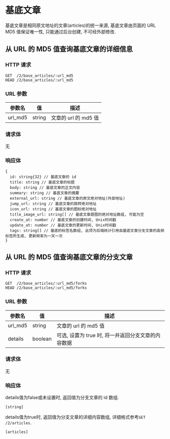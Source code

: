# 基底文章

基底文章是相同原文地址的文章(articles)的统一来源, 基底文章由页面的 URL MD5 值保证唯一性, 只能通过后台创建, 不可经外部修改.

## 从 URL 的 MD5 值查询基底文章的详细信息

### HTTP 请求

```
GET  /2/base_articles/:url_md5
HEAD /2/base_articles/:url_md5
```

### URL 参数

参数名  |值    |描述
-------|------|-------------------
url_md5|string|文章的 url 的 md5 值

### 请求体

无

### 响应体

```
{
  id: string{32} // 基底文章的 id
  title: string // 基底文章的标题
  body: string // 基底文章的正文内容
  summary: string // 基底文章的摘要
  external_url: string // 基底文章的原文绝对地址(外部地址)
  jump_url: string // 基底文章的跳转绝对地址
  icon_url: string // 基底文章的图标绝对地址
  title_image_url: string[] // 基底文章题图的绝对地址数组, 可能为空
  create_at: number // 基底文章的创建时间, Unix时间戳
  update_at: number // 基底文章的更新时间, Unix时间戳
  tags: string[] // 基底的标签名数组, 此项为后端统计引用自基底文章分支文章的高频标签所生成, 更新频率为一天一次
}
```

## 从 URL 的 MD5 值查询基底文章的分支文章

### HTTP 请求

```
GET  /2/base_articles/:url_md5/forks
HEAD /2/base_articles/:url_md5/forks
```

### URL 参数

参数名  |值     |描述
-------|-------|--------------------------------------------
url_md5|string |文章的 url 的 md5 值
details|boolean|可选, 设置为 true 时, 将一并返回分支文章的内容数据

### 请求体

无

### 响应体

details值为false或未设置时, 返回值为分支文章的 id 数组.

```
[string]
```

details值为true时, 返回值为分支文章的详细内容数组, 详细格式参考`GET /2/articles`.

```
[articles]
```
